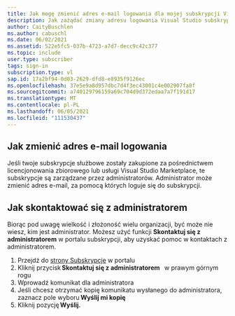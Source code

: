 ```yaml
---
title: Jak mogę zmienić adres e-mail logowania dla mojej subskrypcji Visual Studio dostarczonej przez moją firmę?
description: Jak zażądać zmiany adresu logowania Visual Studio subskrypcji nabytych w ramach licencjonowania zbiorowego
author: CaityBuschlen
ms.author: cabuschl
ms.date: 06/02/2021
ms.assetid: 522e5fc5-037b-4723-a7d7-decc9c42c377
ms.topic: include
user.type: subscriber
tags: sign-in
subscription.type: vl
sap.id: 17a2bf94-0d03-2629-dfd8-e8935f9126ec
ms.openlocfilehash: 37e5e9a8d957dbc7d4f3ec43001c4e002907fa8f
ms.sourcegitcommit: a740129796159a69c704d9d372edaa7a7f191d17
ms.translationtype: MT
ms.contentlocale: pl-PL
ms.lasthandoff: 06/05/2021
ms.locfileid: "111530437"
---
```

## <a name="how-to-change-your-sign-in-email-address"></a>Jak zmienić adres e-mail logowania

Jeśli twoje subskrypcje służbowe zostały zakupione za pośrednictwem licencjonowania zbiorowego lub usługi Visual Studio Marketplace, te subskrypcje są zarządzane przez administratorów. Administrator może zmienić adres e-mail, za pomocą których loguje się do subskrypcji.  

## <a name="how-to-contact-your-administrator"></a>Jak skontaktować się z administratorem 

Biorąc pod uwagę wielkość i złożoność wielu organizacji, być może nie wiesz, kim jest administrator. Możesz użyć funkcji **Skontaktuj się z administratorem** w portalu subskrypcji, aby uzyskać pomoc w kontaktach z administratorem. 

1. Przejdź do [strony Subskrypcje](https://my.visualstudio.com/subscriptions) w portalu  
2. Kliknij przycisk **Skontaktuj się z administratorem**   w prawym górnym rogu
3. Wprowadź komunikat dla administratora
4. Jeśli chcesz otrzymać kopię komunikatu wysłanego do administratora, zaznacz pole wyboru **Wyślij mi kopię**   
5. Kliknij pozycję **Wyślij.**